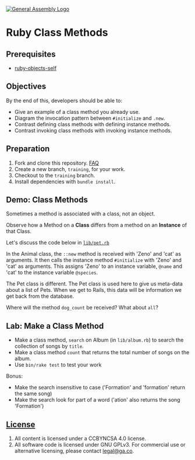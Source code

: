 [![General Assembly Logo](https://camo.githubusercontent.com/1a91b05b8f4d44b5bbfb83abac2b0996d8e26c92/687474703a2f2f692e696d6775722e636f6d2f6b6538555354712e706e67)](https://generalassemb.ly/education/web-development-immersive)

# Ruby Class Methods

## Prerequisites

- [ruby-objects-self](https://git.generalassemb.ly/ga-wdi-boston/ruby-object-self)

## Objectives

By the end of this, developers should be able to:

- Give an example of a class method you already use.
- Diagram the invocation pattern between `#initialize` and `.new`.
- Contrast defining class methods with defining instance methods.
- Contrast invoking class methods with invoking instance methods.

## Preparation

1. Fork and clone this repository.
 [FAQ](https://git.generalassemb.ly/ga-wdi-boston/meta/wiki/ForkAndClone)
1. Create a new branch, `training`, for your work.
1. Checkout to the `training` branch.
1. Install dependencies with `bundle install`.

## Demo: Class Methods

Sometimes a method is associated with a class, not an object.

Observe how a Method on a **Class** differs from a method on an **Instance**
of that Class.

<!-- Diagram the difference between #initialize and ::new
 See issue #10
-->

Let's discuss the code below in [`lib/pet.rb`](lib/pet.rb)

In the Animal class, the `::new` method is received with 'Zeno' and 'cat' as
arguments. It then calls the instance method `#initialize` with 'Zeno' and 'cat'
as arguments. This assigns 'Zeno' to an instance variable, `@name` and 'cat' to
the instance variable `@species`.

The Pet class is different.  The Pet class is used here to give us meta-data
about a list of Pets. When we get to Rails, this data will be information we
get back from the database.

Where will the method `dog_count` be received?
What about `all`?

## Lab: Make a Class Method

- Make a class method, `search` on Album (in `lib/album.rb`) to search the
    collection of songs by `title`.
- Make a class method `count` that returns the total number of songs on the album.
- Use `bin/rake test` to test your work

Bonus:

- Make the search insensitive to case ('Formation' and 'formation' return
    the same song)
- Make the search look for part of a word ('ation' also returns the song
    'Formation')

## [License](LICENSE)

1. All content is licensed under a CC­BY­NC­SA 4.0 license.
1. All software code is licensed under GNU GPLv3. For commercial use or
    alternative licensing, please contact legal@ga.co.
